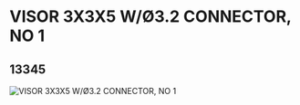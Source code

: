 # VISOR 3X3X5 W/Ø3.2 CONNECTOR, NO 1
## 13345
![VISOR 3X3X5 W/Ø3.2 CONNECTOR, NO 1](https://lc-www-live-s.legocdn.com/media/bricks/5/2/6028865.jpg)